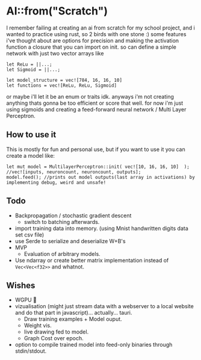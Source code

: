 # AI::from("Scratch")

I remember failing at creating an ai from scratch for my school project, and i wanted to practice using rust, so 2 birds with one stone :)
some features i've thought about are options for precision and making the activation function a closure that you can import on init. so can define a simple network with just two vector arrays like

    let ReLu = ||...;
    let Sigmoid = ||...;
    
    let model_structure = vec![784, 16, 16, 10]
    let functions = vec![ReLu, ReLu, Sigmoid]

or maybe i'll let it be an enum or traits idk. anyways i'm not creating anything thats gonna be too efficient or score that well. for now i'm just using sigmoids and creating a feed-forward neural network / Multi Layer Perceptron. 


## How to use it
This is mostly for fun and personal use, but if you want to use it you can create a model like:

    let mut model = MultilayerPerceptron::init( vec![10, 16, 16, 10]  ); //vec![inputs, neuroncount, neuroncount, outputs];
    model.feed(); //prints out model outputs(last array in activations) by implementing debug, weird and unsafe!


## Todo
- Backpropagation / stochastic gradient descent
    - switch to batching afterwards.
- import training data into memory. (using Mnist handwritten digits data set csv file)
- use Serde to serialize and deserialize W+B's
- MVP
    - Evaluation of arbitrary models.
- Use ndarray or create better matrix implementation instead of `Vec<Vec<f32>>` and whatnot.

## Wishes
- WGPU 🤤
- vizualisation (might just stream data with a webserver to a local website and do that part in javascript)... actually... tauri.
    - Draw training examples + Model ouput.
    - Weight vis.
    - live drawing fed to model.
    - Graph Cost over epoch.
- option to compile trained model into feed-only binaries through stdin/stdout.


